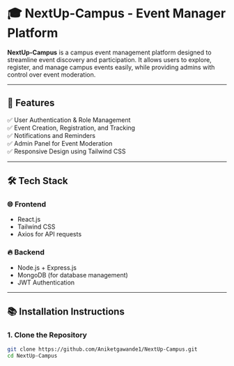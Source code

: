 # 🎓 NextUp-Campus - Event Manager Platform

**NextUp-Campus** is a campus event management platform designed to streamline event discovery and participation. It allows users to explore, register, and manage campus events easily, while providing admins with control over event moderation.

---

## 🚀 **Features**

✅ User Authentication & Role Management  
✅ Event Creation, Registration, and Tracking  
✅ Notifications and Reminders  
✅ Admin Panel for Event Moderation  
✅ Responsive Design using Tailwind CSS  

---

## 🛠️ **Tech Stack**

### 🌐 **Frontend**
- React.js
- Tailwind CSS
- Axios for API requests

### 🔥 **Backend**
- Node.js + Express.js
- MongoDB (for database management)
- JWT Authentication

---

## 📚 **Installation Instructions**

### 1. **Clone the Repository**

```bash
git clone https://github.com/Aniketgawande1/NextUp-Campus.git
cd NextUp-Campus
